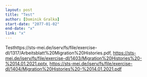 ```yaml
---
layout: post
title: "Test"
author: [Dominik Gralka]
start-date: "2077-01-02"
end-date: "x"
link: "x"
---
```

Testhttps://sts-mei.de/iserv/fs/file/exercise-dl/1317/Arbeitsblatt%20Migration%20Histories.pdf, https://sts-mei.de/iserv/fs/file/exercise-dl/1403/Migration%20Histories%20-%2014.01.2021.pptx, https://sts-mei.de/iserv/fs/file/exercise-dl/1404/Migration%20Histories%20-%2014.01.2021.pdf